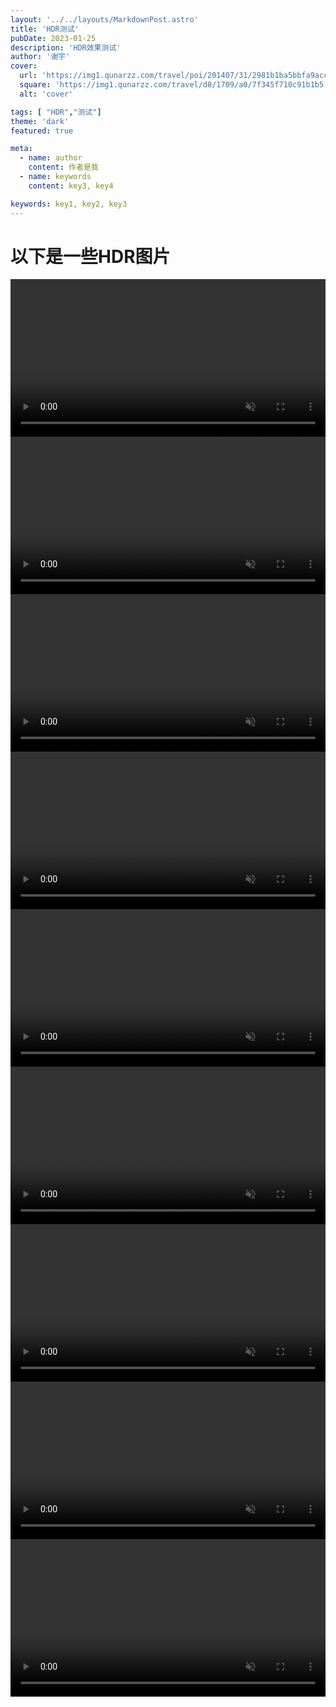 ```yaml
---
layout: '../../layouts/MarkdownPost.astro'
title: 'HDR测试'
pubDate: 2023-01-25
description: 'HDR效果测试'
author: '谢宇'
cover:
  url: 'https://img1.qunarzz.com/travel/poi/201407/31/2981b1ba5bbfa9acc8d65eac.jpg'
  square: 'https://img1.qunarzz.com/travel/d8/1709/a0/7f345f710c91b1b5.jpg_r_640x480x70_05b8076e.jpg'
  alt: 'cover'

tags: [ "HDR","测试"]
theme: 'dark'
featured: true

meta:
  - name: author
    content: 作者是我
  - name: keywords
    content: key3, key4

keywords: key1, key2, key3
---
```


# 以下是一些HDR图片


<video style="width:100%;height:auto" autoplay loop muted playsinline>
  <source src="../../../HDR/1.mp4" type="video/mp4">
</video>

<video style="width:100%;height:auto" autoplay loop muted playsinline>
  <source src="../../../HDR/2.mp4" type="video/mp4">
</video>

<video style="width:100%;height:auto" autoplay loop muted playsinline>
  <source src="../../../HDR/3.mp4" type="video/mp4">
</video>

<video style="width:100%;height:auto" autoplay loop muted playsinline>
  <source src="../../../HDR/4.mp4" type="video/mp4">
</video>

<video style="width:100%;height:auto" autoplay loop muted playsinline>
  <source src="../../../HDR/5.mp4" type="video/mp4">
</video>

<video style="width:100%;height:auto" autoplay loop muted playsinline>
  <source src="../../../HDR/6.mp4" type="video/mp4">
</video>

<video style="width:100%;height:auto" autoplay loop muted playsinline>
  <source src="../../../HDR/7.mp4" type="video/mp4">
</video>

<video style="width:100%;height:auto" autoplay loop muted playsinline>
  <source src="../../../HDR/8.mp4" type="video/mp4">
</video>

<video style="width:100%;height:auto" autoplay loop muted playsinline>
  <source src="../../../HDR/9.mp4" type="video/mp4">
</video>

